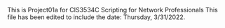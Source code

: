 This is Project01a for CIS3534C Scripting for Network Professionals
This file has been edited to include the date: Thursday, 3/31/2022.


